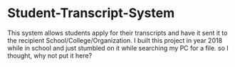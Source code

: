 # Student-Transcript-System
This system allows students apply for their transcripts and have it sent it to the recipient School/College/Organization. I built this project in year 2018 while in school and just stumbled on it while searching my PC for a file. so I thought, why not put it here?
